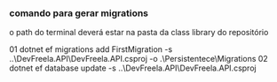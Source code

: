 <h3>comando para gerar migrations</h3>
o path do terminal deverá estar na pasta da class library do repositório

01 dotnet ef migrations add FirstMigration -s ..\DevFreela.API\DevFreela.API.csproj -o .\Persistentece\Migrations 
02 dotnet ef database update -s  ..\DevFreela.API\DevFreela.API.csproj


